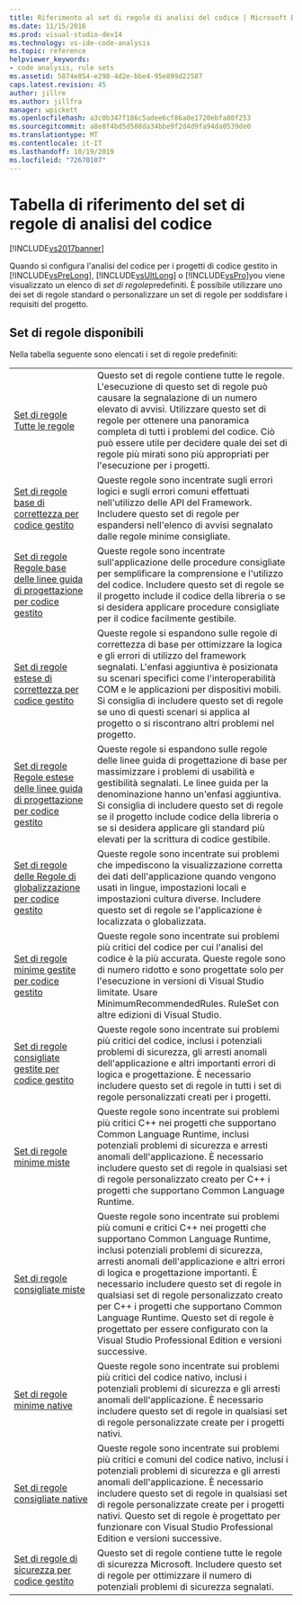 ```yaml
---
title: Riferimento al set di regole di analisi del codice | Microsoft Docs
ms.date: 11/15/2016
ms.prod: visual-studio-dev14
ms.technology: vs-ide-code-analysis
ms.topic: reference
helpviewer_keywords:
- code analysis, rule sets
ms.assetid: 5874e854-e298-4d2e-bbe4-95e899d22587
caps.latest.revision: 45
author: jillre
ms.author: jillfra
manager: wpickett
ms.openlocfilehash: a3c0b347f186c5adee6cf86a0e1720ebfa80f253
ms.sourcegitcommit: a8e8f4bd5d508da34bbe9f2d4d9fa94da0539de0
ms.translationtype: MT
ms.contentlocale: it-IT
ms.lasthandoff: 10/19/2019
ms.locfileid: "72670107"
---
```

# <a name="code-analysis-rule-set-reference"></a>Tabella di riferimento del set di regole di analisi del codice
[!INCLUDE[vs2017banner](../includes/vs2017banner.md)]

Quando si configura l'analisi del codice per i progetti di codice gestito in [!INCLUDE[vsPreLong](../includes/vsprelong-md.md)], [!INCLUDE[vsUltLong](../includes/vsultlong-md.md)] o [!INCLUDE[vsPro](../includes/vspro-md.md)]you viene visualizzato un elenco di *set di regole*predefiniti. È possibile utilizzare uno dei set di regole standard o personalizzare un set di regole per soddisfare i requisiti del progetto.

## <a name="available-rule-sets"></a>Set di regole disponibili
 Nella tabella seguente sono elencati i set di regole predefiniti:

|||
|-|-|
|[Set di regole Tutte le regole](../code-quality/all-rules-rule-set.md)|Questo set di regole contiene tutte le regole. L'esecuzione di questo set di regole può causare la segnalazione di un numero elevato di avvisi. Utilizzare questo set di regole per ottenere una panoramica completa di tutti i problemi del codice. Ciò può essere utile per decidere quale dei set di regole più mirati sono più appropriati per l'esecuzione per i progetti.|
|[Set di regole base di correttezza per codice gestito](../code-quality/basic-correctness-rules-rule-set-for-managed-code.md)|Queste regole sono incentrate sugli errori logici e sugli errori comuni effettuati nell'utilizzo delle API del Framework. Includere questo set di regole per espandersi nell'elenco di avvisi segnalato dalle regole minime consigliate.|
|[Set di regole Regole base delle linee guida di progettazione per codice gestito](../code-quality/basic-design-guideline-rules-rule-set-for-managed-code.md)|Queste regole sono incentrate sull'applicazione delle procedure consigliate per semplificare la comprensione e l'utilizzo del codice. Includere questo set di regole se il progetto include il codice della libreria o se si desidera applicare procedure consigliate per il codice facilmente gestibile.|
|[Set di regole estese di correttezza per codice gestito](../code-quality/extended-correctness-rules-rule-set-for-managed-code.md)|Queste regole si espandono sulle regole di correttezza di base per ottimizzare la logica e gli errori di utilizzo del framework segnalati. L'enfasi aggiuntiva è posizionata su scenari specifici come l'interoperabilità COM e le applicazioni per dispositivi mobili. Si consiglia di includere questo set di regole se uno di questi scenari si applica al progetto o si riscontrano altri problemi nel progetto.|
|[Set di regole Regole estese delle linee guida di progettazione per codice gestito](../code-quality/extended-design-guidelines-rules-rule-set-for-managed-code.md)|Queste regole si espandono sulle regole delle linee guida di progettazione di base per massimizzare i problemi di usabilità e gestibilità segnalati. Le linee guida per la denominazione hanno un'enfasi aggiuntiva. Si consiglia di includere questo set di regole se il progetto include codice della libreria o se si desidera applicare gli standard più elevati per la scrittura di codice gestibile.|
|[Set di regole delle Regole di globalizzazione per codice gestito](../code-quality/globalization-rules-rule-set-for-managed-code.md)|Queste regole sono incentrate sui problemi che impediscono la visualizzazione corretta dei dati dell'applicazione quando vengono usati in lingue, impostazioni locali e impostazioni cultura diverse. Includere questo set di regole se l'applicazione è localizzata o globalizzata.|
|[Set di regole minime gestite per codice gestito](../code-quality/managed-minimun-rules-rule-set-for-managed-code.md)|Queste regole sono incentrate sui problemi più critici del codice per cui l'analisi del codice è la più accurata.  Queste regole sono di numero ridotto e sono progettate solo per l'esecuzione in versioni di Visual Studio limitate.  Usare MinimumRecommendedRules. RuleSet con altre edizioni di Visual Studio.|
|[Set di regole consigliate gestite per codice gestito](../code-quality/managed-recommended-rules-rule-set-for-managed-code.md)|Queste regole sono incentrate sui problemi più critici del codice, inclusi i potenziali problemi di sicurezza, gli arresti anomali dell'applicazione e altri importanti errori di logica e progettazione. È necessario includere questo set di regole in tutti i set di regole personalizzati creati per i progetti.|
|[Set di regole minime miste](../code-quality/mixed-minimum-rules-rule-set.md)|Queste regole sono incentrate sui problemi più critici C++ nei progetti che supportano Common Language Runtime, inclusi potenziali problemi di sicurezza e arresti anomali dell'applicazione. È necessario includere questo set di regole in qualsiasi set di regole personalizzato creato per C++ i progetti che supportano Common Language Runtime.|
|[Set di regole consigliate miste](../code-quality/mixed-recommended-rules-rule-set.md)|Queste regole sono incentrate sui problemi più comuni e critici C++ nei progetti che supportano Common Language Runtime, inclusi potenziali problemi di sicurezza, arresti anomali dell'applicazione e altri errori di logica e progettazione importanti. È necessario includere questo set di regole in qualsiasi set di regole personalizzato creato per C++ i progetti che supportano Common Language Runtime.  Questo set di regole è progettato per essere configurato con la Visual Studio Professional Edition e versioni successive.|
|[Set di regole minime native](../code-quality/native-minimum-rules-rule-set.md)|Queste regole sono incentrate sui problemi più critici del codice nativo, inclusi i potenziali problemi di sicurezza e gli arresti anomali dell'applicazione. È necessario includere questo set di regole in qualsiasi set di regole personalizzate create per i progetti nativi.|
|[Set di regole consigliate native](../code-quality/native-recommended-rules-rule-set.md)|Queste regole sono incentrate sui problemi più critici e comuni del codice nativo, inclusi i potenziali problemi di sicurezza e gli arresti anomali dell'applicazione.  È necessario includere questo set di regole in qualsiasi set di regole personalizzate create per i progetti nativi.  Questo set di regole è progettato per funzionare con Visual Studio Professional Edition e versioni successive.|
|[Set di regole di sicurezza per codice gestito](../code-quality/security-rules-rule-set-for-managed-code.md)|Questo set di regole contiene tutte le regole di sicurezza Microsoft. Includere questo set di regole per ottimizzare il numero di potenziali problemi di sicurezza segnalati.|
